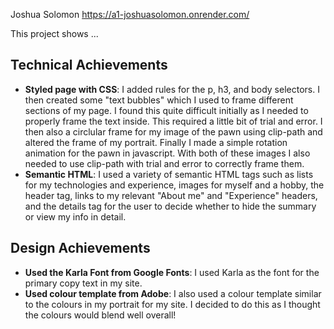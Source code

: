 

Joshua Solomon
https://a1-joshuasolomon.onrender.com/

This project shows ...

## Technical Achievements
- **Styled page with CSS**: I added rules for the p, h3, and body selectors. I then created some "text bubbles" which I  used to frame different sections of my page. I found this quite difficult initially as I  needed to properly frame the text inside. This required a little bit of trial and error. I then also a circlular frame for my image of the pawn using clip-path and altered the frame of my portrait. Finally I made a simple rotation animation for the pawn in javascript. With both of these images I also needed to use clip-path with trial and error to correctly frame them.
- **Semantic HTML**: I used a variety of semantic HTML tags such as lists for my technologies and experience, images for myself and a hobby, the header tag, links to my relevant "About me" and "Experience" headers, and the details tag for the user to decide whether to hide the summary or view my info in detail.

## Design Achievements
- **Used the Karla Font from Google Fonts**: I used Karla as the font for the primary copy text in my site.
- **Used colour template from Adobe**: I also used a colour template similar to the colours in my portrait for my site.
                                       I decided to do this as I thought the colours would blend well overall!

